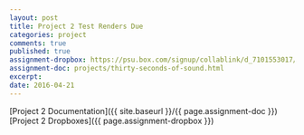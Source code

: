 ```yaml
---
layout: post
title: Project 2 Test Renders Due
categories: project
comments: true
published: true
assignment-dropbox: https://psu.box.com/signup/collablink/d_7101553017/386ea38d09c2b
assignment-doc: projects/thirty-seconds-of-sound.html
excerpt: 
date: 2016-04-21
---
```


[Project 2 Documentation]({{ site.baseurl }}/{{ page.assignment-doc }})  
[Project 2 Dropboxes]({{ page.assignment-dropbox }})